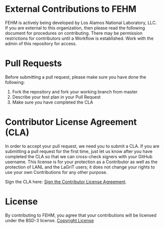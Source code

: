 # External Contributions to FEHM
FEHM is actively being developed by Los Alamos National Laboratory, LLC. 
If you are external to this organization, then please read the following document for procedures on contributing.
There may be permission restrictions for contributors until a Workflow is established.
Work with the admin of this repository for access.

# Pull Requests

Before submitting a pull request, please make sure you have done the following:

1. Fork the repository and fork your working branch from master
2. Describe your test plan in your Pull Request
3. Make sure you have completed the CLA


# Contributor License Agreement (CLA)

In order to accept your pull request, we need you to submit a CLA. 
If you are submitting a pull request for the first time, just let us know after you have completed the CLA so that we can cross-check signers with your GitHub username. This license is for your protection as a Contributor as well as the protection of LANL and the LaGriT users; it does not change your rights to use your own Contributions for any other purpose.

Sign the CLA here: <a href="https://www.clahub.com/agreements/lanl/FEHM">Sign the Contributor License Agreement</a>.

# License

By contributing to FEHM, you agree that your contributions will be licensed under the BSD-3 license. [Copyright License](LICENSE.md)
